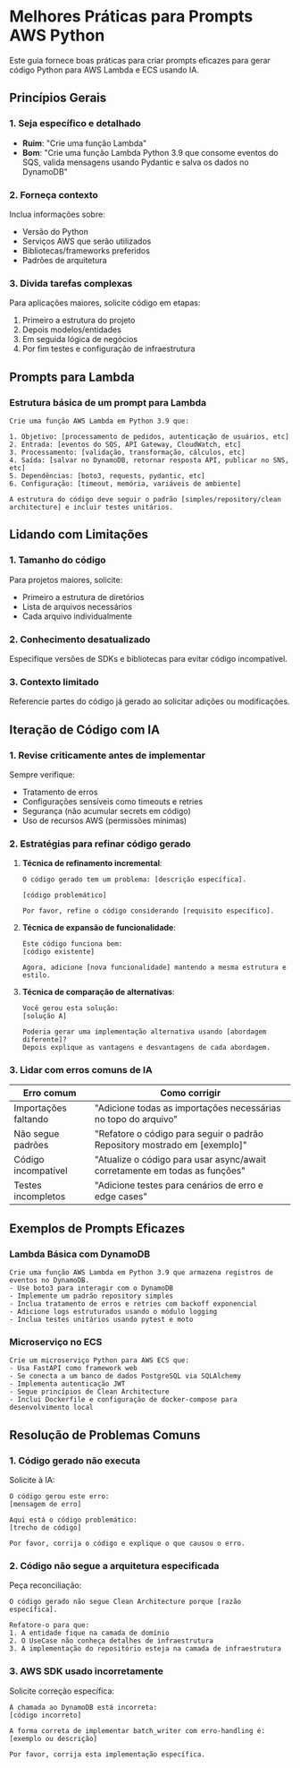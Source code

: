 # Melhores Práticas para Prompts AWS Python

Este guia fornece boas práticas para criar prompts eficazes para gerar código Python para AWS Lambda e ECS usando IA.

## Princípios Gerais

### 1. Seja específico e detalhado

- **Ruim**: "Crie uma função Lambda"
- **Bom**: "Crie uma função Lambda Python 3.9 que consome eventos do SQS, valida mensagens usando Pydantic e salva os dados no DynamoDB"

### 2. Forneça contexto

Inclua informações sobre:
- Versão do Python
- Serviços AWS que serão utilizados
- Bibliotecas/frameworks preferidos
- Padrões de arquitetura

### 3. Divida tarefas complexas

Para aplicações maiores, solicite código em etapas:
1. Primeiro a estrutura do projeto
2. Depois modelos/entidades
3. Em seguida lógica de negócios
4. Por fim testes e configuração de infraestrutura

## Prompts para Lambda

### Estrutura básica de um prompt para Lambda

```
Crie uma função AWS Lambda em Python 3.9 que:

1. Objetivo: [processamento de pedidos, autenticação de usuários, etc]
2. Entrada: [eventos do SQS, API Gateway, CloudWatch, etc]
3. Processamento: [validação, transformação, cálculos, etc]
4. Saída: [salvar no DynamoDB, retornar resposta API, publicar no SNS, etc]
5. Dependências: [boto3, requests, pydantic, etc]
6. Configuração: [timeout, memória, variáveis de ambiente]

A estrutura do código deve seguir o padrão [simples/repository/clean architecture] e incluir testes unitários.
```

## Lidando com Limitações

### 1. Tamanho do código

Para projetos maiores, solicite:
- Primeiro a estrutura de diretórios
- Lista de arquivos necessários
- Cada arquivo individualmente

### 2. Conhecimento desatualizado

Especifique versões de SDKs e bibliotecas para evitar código incompatível.

### 3. Contexto limitado

Referencie partes do código já gerado ao solicitar adições ou modificações.

## Iteração de Código com IA

### 1. Revise criticamente antes de implementar

Sempre verifique:
- Tratamento de erros
- Configurações sensíveis como timeouts e retries
- Segurança (não acumular secrets em código)
- Uso de recursos AWS (permissões mínimas)

### 2. Estratégias para refinar código gerado

1. **Técnica de refinamento incremental**:
   ```
   O código gerado tem um problema: [descrição específica].
   
   [código problemático]
   
   Por favor, refine o código considerando [requisito específico].
   ```

2. **Técnica de expansão de funcionalidade**:
   ```
   Este código funciona bem:
   [código existente]
   
   Agora, adicione [nova funcionalidade] mantendo a mesma estrutura e estilo.
   ```

3. **Técnica de comparação de alternativas**:
   ```
   Você gerou esta solução:
   [solução A]
   
   Poderia gerar uma implementação alternativa usando [abordagem diferente]?
   Depois explique as vantagens e desvantagens de cada abordagem.
   ```

### 3. Lidar com erros comuns de IA

| Erro comum | Como corrigir |
|------------|--------------|
| Importações faltando | "Adicione todas as importações necessárias no topo do arquivo" |
| Não segue padrões | "Refatore o código para seguir o padrão Repository mostrado em [exemplo]" |
| Código incompatível | "Atualize o código para usar async/await corretamente em todas as funções" |
| Testes incompletos | "Adicione testes para cenários de erro e edge cases" |

## Exemplos de Prompts Eficazes

### Lambda Básica com DynamoDB

```
Crie uma função AWS Lambda em Python 3.9 que armazena registros de eventos no DynamoDB.
- Use boto3 para interagir com o DynamoDB
- Implemente um padrão repository simples
- Inclua tratamento de erros e retries com backoff exponencial
- Adicione logs estruturados usando o módulo logging
- Inclua testes unitários usando pytest e moto
```

### Microserviço no ECS

```
Crie um microserviço Python para AWS ECS que:
- Usa FastAPI como framework web
- Se conecta a um banco de dados PostgreSQL via SQLAlchemy
- Implementa autenticação JWT
- Segue princípios de Clean Architecture
- Inclui Dockerfile e configuração de docker-compose para desenvolvimento local
```

## Resolução de Problemas Comuns

### 1. Código gerado não executa

Solicite à IA:
```
O código gerou este erro:
[mensagem de erro]

Aqui está o código problemático:
[trecho de código]

Por favor, corrija o código e explique o que causou o erro.
```

### 2. Código não segue a arquitetura especificada

Peça reconciliação:
```
O código gerado não segue Clean Architecture porque [razão específica].

Refatore-o para que:
1. A entidade fique na camada de domínio
2. O UseCase não conheça detalhes de infraestrutura
3. A implementação do repositório esteja na camada de infraestrutura
```

### 3. AWS SDK usado incorretamente

Solicite correção específica:
```
A chamada ao DynamoDB está incorreta:
[código incorreto]

A forma correta de implementar batch_writer com erro-handling é:
[exemplo ou descrição]

Por favor, corrija esta implementação específica.
``` 